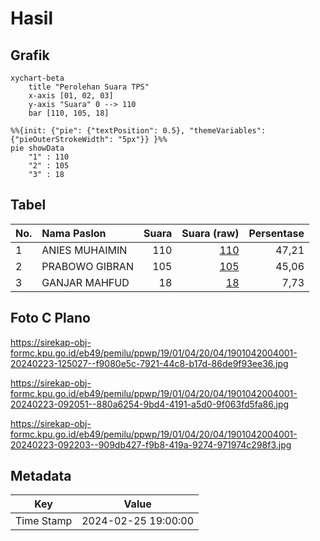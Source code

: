 # Hasil

## Grafik

```mermaid
xychart-beta
    title "Perolehan Suara TPS"
    x-axis [01, 02, 03]
    y-axis "Suara" 0 --> 110
    bar [110, 105, 18]
```

```mermaid
%%{init: {"pie": {"textPosition": 0.5}, "themeVariables": {"pieOuterStrokeWidth": "5px"}} }%%
pie showData
    "1" : 110
    "2" : 105
    "3" : 18
```

## Tabel

| No. | Nama Paslon    | Suara | Suara (raw) | Persentase |
|:--- |:-------------- | -----:| -----------:| ----------:|
| 1   | ANIES MUHAIMIN | 110   | [110][p-1]  | 47,21      |
| 2   | PRABOWO GIBRAN | 105   | [105][p-2]  | 45,06      |
| 3   | GANJAR MAHFUD  | 18    | [18][p-3]   | 7,73       |


[p-1]: https://github.com/gigit-pemilu/pemilu-2024-19-kepulauan-bangka-belitung/blob/main/pilpres/hitung-suara/sub/19-kepulauan-bangka-belitung/sub/01-bangka/sub/04-mendo-barat/sub/2004-mendo/sub/001-tps/sub/paslon-1.txt
[p-2]: https://github.com/gigit-pemilu/pemilu-2024-19-kepulauan-bangka-belitung/blob/main/pilpres/hitung-suara/sub/19-kepulauan-bangka-belitung/sub/01-bangka/sub/04-mendo-barat/sub/2004-mendo/sub/001-tps/sub/paslon-2.txt
[p-3]: https://github.com/gigit-pemilu/pemilu-2024-19-kepulauan-bangka-belitung/blob/main/pilpres/hitung-suara/sub/19-kepulauan-bangka-belitung/sub/01-bangka/sub/04-mendo-barat/sub/2004-mendo/sub/001-tps/sub/paslon-3.txt

## Foto C Plano

https://sirekap-obj-formc.kpu.go.id/eb49/pemilu/ppwp/19/01/04/20/04/1901042004001-20240223-125027--f9080e5c-7921-44c8-b17d-86de9f93ee36.jpg

https://sirekap-obj-formc.kpu.go.id/eb49/pemilu/ppwp/19/01/04/20/04/1901042004001-20240223-092051--880a6254-9bd4-4191-a5d0-9f063fd5fa86.jpg

https://sirekap-obj-formc.kpu.go.id/eb49/pemilu/ppwp/19/01/04/20/04/1901042004001-20240223-092203--909db427-f9b8-419a-9274-971974c298f3.jpg


## Metadata

| Key        | Value               |
| ---------- | ------------------- |
| Time Stamp | 2024-02-25 19:00:00 |



